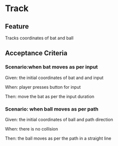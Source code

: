 # Track

## Feature

Tracks coordinates of bat and ball

## Acceptance Criteria

### Scenario:when bat moves as per input

Given: the initial coordinates of bat and and input

When: player presses button for input

Then: move the bat as per the input duration

### Scenario: when ball moves as per path

Given: the initial coordinates of ball and path direction

When: there is no collision

Then: the ball moves as per the path in a straight line
